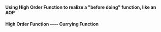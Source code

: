 #### Using High Order Function to realize a "before doing" function, like an AOP

#### High Order Function ---- Currying Function
